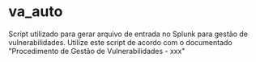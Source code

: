 # va_auto
Script utilizado para gerar arquivo de entrada no Splunk para gestão de vulnerabilidades. Utilize este script de acordo com o documentado "Procedimento de Gestão de Vulnerabilidades - xxx"
